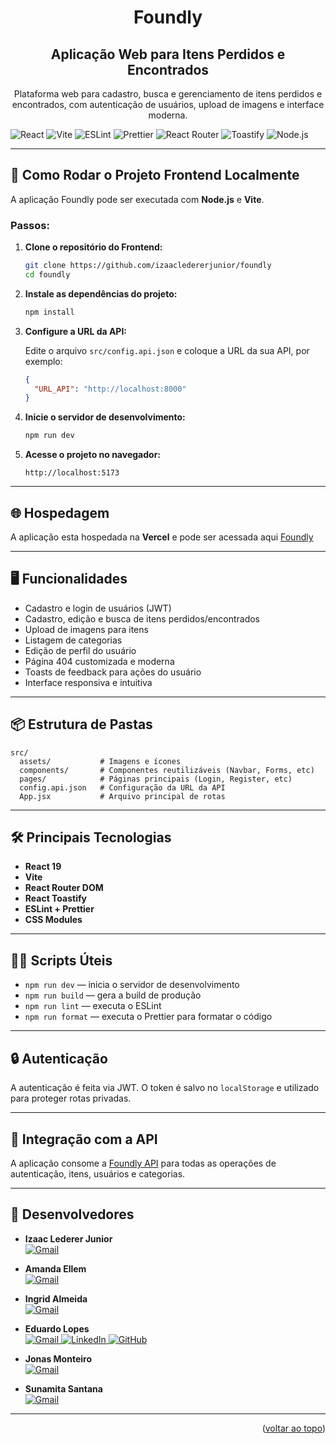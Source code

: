 <div align="center">
  <a name="readme-top"></a>

  <h1>Foundly</h1>
  <h2>Aplicação Web para Itens Perdidos e Encontrados</h2>
  
  <p>
    Plataforma web para cadastro, busca e gerenciamento de itens perdidos e encontrados, com autenticação de usuários, upload de imagens e interface moderna.
  </p>
</div>

<p align="center">

![React](https://img.shields.io/badge/React-19.x-blue?logo=react)
![Vite](https://img.shields.io/badge/Vite-6.x-purple?logo=vite)
![ESLint](https://img.shields.io/badge/ESLint-9.x-blueviolet?logo=eslint)
![Prettier](https://img.shields.io/badge/Prettier-Code_Style-ff69b4?logo=prettier)
![React Router](https://img.shields.io/badge/React_Router-7.x-red?logo=react-router)
![Toastify](https://img.shields.io/badge/React_Toastify-11.x-orange?logo=react)
![Node.js](https://img.shields.io/badge/Node.js-18.x-green?logo=node.js)

</p>

---

## 🚀 Como Rodar o Projeto Frontend Localmente

A aplicação Foundly pode ser executada com **Node.js** e **Vite**.

### Passos:

1. **Clone o repositório do Frontend:**

   ```bash
   git clone https://github.com/izaacledererjunior/foundly
   cd foundly
   ```

2. **Instale as dependências do projeto:**

   ```bash
   npm install
   ```

3. **Configure a URL da API:**

   Edite o arquivo `src/config.api.json` e coloque a URL da sua API, por exemplo:
   ```json
   {
     "URL_API": "http://localhost:8000"
   }
   ```

4. **Inicie o servidor de desenvolvimento:**

   ```bash
   npm run dev
   ```

5. **Acesse o projeto no navegador:**

   ```
   http://localhost:5173
   ```

---

## 🌐 Hospedagem

A aplicação esta hospedada na **Vercel** e pode ser acessada aqui [Foundly](https://foundly.vercel.app/)

---

## 🖥️ Funcionalidades

- Cadastro e login de usuários (JWT)
- Cadastro, edição e busca de itens perdidos/encontrados
- Upload de imagens para itens
- Listagem de categorias
- Edição de perfil do usuário
- Página 404 customizada e moderna
- Toasts de feedback para ações do usuário
- Interface responsiva e intuitiva

---

## 📦 Estrutura de Pastas

```
src/
  assets/           # Imagens e ícones
  components/       # Componentes reutilizáveis (Navbar, Forms, etc)
  pages/            # Páginas principais (Login, Register, etc)
  config.api.json   # Configuração da URL da API
  App.jsx           # Arquivo principal de rotas
```

---

## 🛠️ Principais Tecnologias

- **React 19**
- **Vite**
- **React Router DOM**
- **React Toastify**
- **ESLint + Prettier**
- **CSS Modules**

---

## 🧑‍💻 Scripts Úteis

- `npm run dev` — inicia o servidor de desenvolvimento
- `npm run build` — gera a build de produção
- `npm run lint` — executa o ESLint
- `npm run format` — executa o Prettier para formatar o código

---

## 🔒 Autenticação

A autenticação é feita via JWT. O token é salvo no `localStorage` e utilizado para proteger rotas privadas.

---

## 📄 Integração com a API

A aplicação consome a [Foundly API](https://github.com/izaacledererjunior/api-foundly) para todas as operações de autenticação, itens, usuários e categorias.

---

## 👥 Desenvolvedores

- **Izaac Lederer Junior**  
  <a href="mailto:izaacledererjunior@gmail.com" target="_blank" rel="noopener noreferrer">
    <img src="https://img.shields.io/badge/Gmail-D14836?style=for-the-badge&logo=gmail&logoColor=white" alt="Gmail">
  </a>

- **Amanda Ellem**  
  <a href="mailto:amandaellem2023@gmail.com" target="_blank" rel="noopener noreferrer">
    <img src="https://img.shields.io/badge/Gmail-D14836?style=for-the-badge&logo=gmail&logoColor=white" alt="Gmail">
  </a>

- **Ingrid Almeida**  
  <a href="mailto:ingridalmeida3197@gmail.com" target="_blank" rel="noopener noreferrer">
    <img src="https://img.shields.io/badge/Gmail-D14836?style=for-the-badge&logo=gmail&logoColor=white" alt="Gmail">
  </a>

- **Eduardo Lopes**  
  <a href="mailto:eduardolcb18@gmail.com" target="_blank" rel="noopener noreferrer">
    <img src="https://img.shields.io/badge/Gmail-D14836?style=for-the-badge&logo=gmail&logoColor=white" alt="Gmail">
  </a>
  <a href="https://www.linkedin.com/in/eduardo-lopes-b74827232/" target="_blank" rel="noopener noreferrer">
    <img src="https://img.shields.io/badge/LinkedIn-0077B5?style=for-the-badge&logo=linkedin&logoColor=white" alt="LinkedIn">
  </a>
  <a href="https://github.com/EduardoLopes085" target="_blank" rel="noopener noreferrer">
    <img src="https://img.shields.io/badge/GitHub-000000?style=for-the-badge&logo=github&logoColor=white" alt="GitHub">
  </a>

- **Jonas Monteiro**  
  <a href="mailto:jonasmonteirotst@gmail.com" target="_blank" rel="noopener noreferrer">
    <img src="https://img.shields.io/badge/Gmail-D14836?style=for-the-badge&logo=gmail&logoColor=white" alt="Gmail">
  </a>

- **Sunamita Santana**  
  <a href="mailto:sunamitasantana56@gmail.com" target="_blank" rel="noopener noreferrer">
    <img src="https://img.shields.io/badge/Gmail-D14836?style=for-the-badge&logo=gmail&logoColor=white" alt="Gmail">
  </a>

---



<p align="right">(<a href="#readme-top">voltar ao topo</a>)</p>
